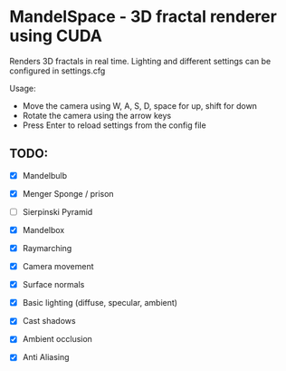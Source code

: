 # MandelSpace - 3D fractal renderer using CUDA

Renders 3D fractals in real time. Lighting and different settings can be configured in settings.cfg

Usage:

- Move the camera using W, A, S, D, space for up, shift for down
- Rotate the camera using the arrow keys
- Press Enter to reload settings from the config file

## TODO:

- [x] Mandelbulb
- [x] Menger Sponge / prison
- [ ] Sierpinski Pyramid
- [x] Mandelbox

- [x] Raymarching
- [x] Camera movement
- [x] Surface normals
- [x] Basic lighting (diffuse, specular, ambient)
- [x] Cast shadows
- [x] Ambient occlusion
- [x] Anti Aliasing


